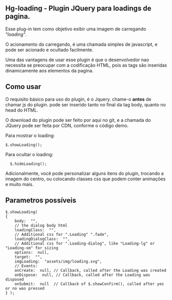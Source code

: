 ## Hg-loading - Plugin JQuery para loadings de pagina.

Esse plug-in tem como objetivo exibir uma imagem de carregando *"loading"*.

O acionamento do carregando, é uma chamada simples de javascript, e pode ser  acionado e ocultado facilmente.  

Uma das vantagens de usar esse plugin é que o desenvolvedor nao necessita se preocupar com a codificação HTML, pois as tags são inseridas dinamicamente aos elementos da pagina.

## Como usar

O requisito básico para uso do plugin, é o Jquery. chame-o **antes** de chamar js do plugin. pode ser inserido tanto no final da tag body, quanto no head do HTML.

O download do plugin pode ser feito por aqui no git, e a chamada do JQuery pode ser feita por CDN, conforme o código demo.

Para mostrar o loading:

    $.showLoading();

Para ocultar o loading:

      $.hideLoading();

Adicionalmente, você pode personalizar alguns itens do plugin, trocando a imagem do centro, ou colocando classes css que podem conter animações e muito mais.

## Parametros possíveis

    $.showLoading( 
    { 
	    body:  "", 
	    // the dialog body html 
	    loadingClass:  "", 
	    // Additional css for ".Loading" ".fade",
	    loadingDialogClass:  "", 
	    // Additional css for ".Loading-dialog", like "Loading-lg" or "Loading-sm" for sizing 
	    options:  null, 
	    target:  "", 
	    imgLoading:  "assets/img/loading.svg", 
	    // Events: 
	    onCreate:  null, // Callback, called after the Loading was created 
	    onDispose:  null, // Callback, called after the Loading was disposed 
	    onSubmit:  null  // Callback of $.showConfirm(), called after yes or no was pressed 
	} );
